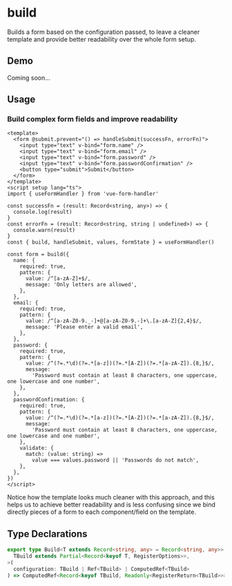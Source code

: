 # build

Builds a form based on the configuration passed, to leave a cleaner template and provide better readability over the whole form setup.

## Demo

Coming soon...

## Usage

### Build complex form fields and improve readability

```vue
<template>
  <form @submit.prevent="() => handleSubmit(successFn, errorFn)">
    <input type="text" v-bind="form.name" />
    <input type="text" v-bind="form.email" />
    <input type="text" v-bind="form.password" />
    <input type="text" v-bind="form.passwordConfirmation" />
    <button type="submit">Submit</button>
  </form>
</template>
<script setup lang="ts">
import { useFormHandler } from 'vue-form-handler'

const successFn = (result: Record<string, any>) => {
  console.log(result)
}
const errorFn = (result: Record<string, string | undefined>) => {
  console.warn(result)
}
const { build, handleSubmit, values, formState } = useFormHandler()

const form = build({
  name: {
    required: true,
    pattern: {
      value: /^[a-zA-Z]+$/,
      message: 'Only letters are allowed',
    },
  },
  email: {
    required: true,
    pattern: {
      value: /^[a-zA-Z0-9._-]+@[a-zA-Z0-9.-]+\.[a-zA-Z]{2,4}$/,
      message: 'Please enter a valid email',
    },
  },
  password: {
    required: true,
    pattern: {
      value: /^(?=.*\d)(?=.*[a-z])(?=.*[A-Z])(?=.*[a-zA-Z]).{8,}$/,
      message:
        'Password must contain at least 8 characters, one uppercase, one lowercase and one number',
    },
  },
  passwordConfirmation: {
    required: true,
    pattern: {
      value: /^(?=.*\d)(?=.*[a-z])(?=.*[A-Z])(?=.*[a-zA-Z]).{8,}$/,
      message:
        'Password must contain at least 8 characters, one uppercase, one lowercase and one number',
    },
    validate: {
      match: (value: string) =>
        value === values.password || 'Passwords do not match',
    },
  },
})
</script>
```

Notice how the template looks much cleaner with this approach, and this helps us to achieve better readability and is less confusing since we bind directly pieces of a form to each component/field on the template.

## Type Declarations

```ts
export type Build<T extends Record<string, any> = Record<string, any>> = <
  TBuild extends Partial<Record<keyof T, RegisterOptions>>,
>(
  configuration: TBuild | Ref<TBuild> | ComputedRef<TBuild>
) => ComputedRef<Record<keyof TBuild, Readonly<RegisterReturn<TBuild>>>>

```
